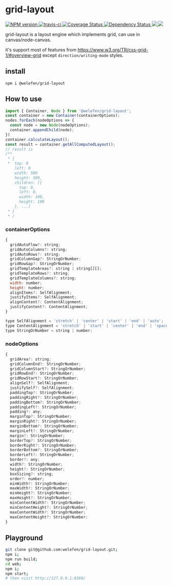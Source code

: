 # grid-layout


<div>
    <a href="http://badge.fury.io/js/@welefen/grid-layout">
      <img src="https://img.shields.io/npm/v/@welefen/grid-layout.svg?style=flat-square" alt="NPM version" />
    </a>
    <a href="https://travis-ci.org/@welefen/grid-layout/@welefen/grid-layout">
      <img src="https://img.shields.io/travis/@welefen/grid-layout/@welefen/grid-layout.svg?style=flat-square" alt="travis-ci" />
    </a>
    <a href="https://coveralls.io/github/@welefen/grid-layout/@welefen/grid-layout">
      <img src="https://img.shields.io/coveralls/@welefen/grid-layout/@welefen/grid-layout.svg?style=flat-square" alt="Coverage Status" />
    </a>
    <a href="https://david-dm.org/@welefen/grid-layout/@welefen/grid-layout">
      <img src="https://img.shields.io/david/@welefen/grid-layout/@welefen/grid-layout.svg?style=flat-square" alt="Dependency Status" />
    </a>
    <a href="http://packagequality.com/#?package=@welefen/grid-layout">
      <img src="http://npm.packagequality.com/shield/@welefen/grid-layout.svg"/>
    </a>
    <a href="https://www.npmjs.com/package/@welefen/grid-layout">
      <img src="https://img.shields.io/npm/dm/@welefen/grid-layout.svg?style=flat-square" />
    </a>
  </div>


grid-layout is a layout engine which implements grid, can use in canvas/node-canvas.

it's support most of features from https://www.w3.org/TR/css-grid-1/#overview-grid except `direction/writing-mode` styles.

## install

```
npm i @welefen/grid-layout
```

## How to use

```js
import { Container, Node } from '@welefen/grid-layout';
const container = new Container(containerOptions);
nodes.forEach(nodeOptions => {
  const node = new Node(nodeOptions);
  container.appendChild(node);
})
container.calculateLayout();
const result = container.getAllComputedLayout();
// result is
/**
 * {
 *  top: 0
    left: 0
    width: 500
    height: 500,
    children: [{
      top: 0,
      left: 0,
      width: 100,
      height: 100
    }, ...]
 * }
 * /
```

### containerOptions


```js
{
  gridAutoFlow?: string;
  gridAutoColumns?: string;
  gridAutoRows?: string;
  gridColumnGap?: StringOrNumber;
  gridRowGap?: StringOrNumber;
  gridTemplateAreas?: string | string[][];
  gridTemplateRows?: string;
  gridTemplateColumns?: string;
  width: number;
  height: number;
  alignItems?: SelfAlignment;
  justifyItems?: SelfAlignment;
  alignContent?: ContentAlignment;
  justifyContent?: ContentAlignment;
}
```
```js
type SelfAlignment = 'stretch' | 'center' | 'start' | 'end' | 'auto';
type ContentAlignment = 'stretch' | 'start' | 'center' | 'end' | 'space-between' | 'space-around' | 'space-evenly';
type StringOrNumber = string | number;

```
### nodeOptions

```js
{
  gridArea?: string;
  gridColumnEnd?: StringOrNumber;
  gridColumnStart?: StringOrNumber;
  gridRowEnd?: StringOrNumber;
  gridRowStart?: StringOrNumber;
  alignSelf?: SelfAlignment;
  justifySelf?: SelfAlignment;
  paddingTop?: StringOrNumber;
  paddingRight?: StringOrNumber;
  paddingBottom?: StringOrNumber;
  paddingLeft?: StringOrNumber;
  padding?: any;
  marginTop?: StringOrNumber;
  marginRight?: StringOrNumber;
  marginBottom?: StringOrNumber;
  marginLeft?: StringOrNumber;
  margin?: StringOrNumber;
  borderTop?: StringOrNumber;
  borderRight?: StringOrNumber;
  borderBottom?: StringOrNumber;
  borderLeft?: StringOrNumber;
  border?: any;
  width?: StringOrNumber;
  height?: StringOrNumber;
  boxSizing?: string;
  order?: number;
  minWidth?: StringOrNumber;
  maxWidth?: StringOrNumber;
  minHeight?: StringOrNumber;
  maxHeight?: StringOrNumber;
  minContentWidth?: StringOrNumber;
  minContentHeight?: StringOrNumber;
  maxContentWidth?: StringOrNumber;
  maxContentHeight?: StringOrNumber;
}
```
## Playground

```sh
git clone git@github.com:welefen/grid-layout.git;
npm i;
npm run build;
cd web;
npm i;
npm start;
# then visit http://127.0.0.1:8360/
```